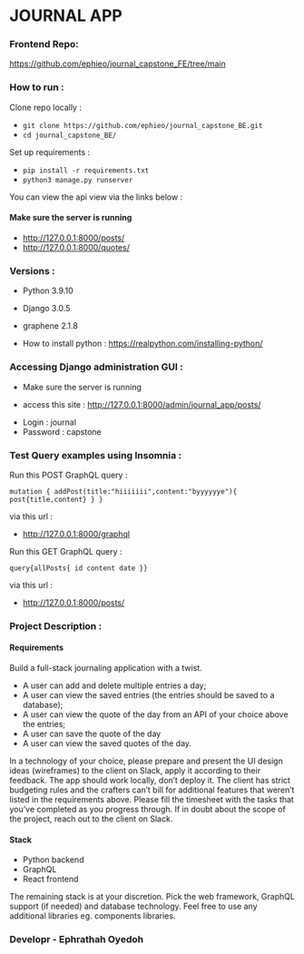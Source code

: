 # JOURNAL APP

### Frontend Repo:

https://github.com/ephieo/journal_capstone_FE/tree/main

### How to run :

Clone repo locally :

- `git clone https://github.com/ephieo/journal_capstone_BE.git`
- `cd journal_capstone_BE/`

Set up requirements :

- `pip install -r requirements.txt`
- `python3 manage.py runserver`

You can view the api view via the links below :

#### Make sure the server is running

- http://127.0.0.1:8000/posts/
- http://127.0.0.1:8000/quotes/

### Versions :

- Python 3.9.10
- Django 3.0.5
- graphene 2.1.8

- How to install python :
  https://realpython.com/installing-python/

### Accessing Django administration GUI :

- Make sure the server is running

- access this site : http://127.0.0.1:8000/admin/journal_app/posts/

* Login : journal
* Password : capstone

### Test Query examples using Insomnia :

Run this POST GraphQL query :

`mutation { addPost(title:"hiiiiiii",content:"byyyyyye"){ post{title,content} } }`

via this url :

- http://127.0.0.1:8000/graphql

Run this GET GraphQL query :

`query{allPosts{ id content date }}`

via this url :

- http://127.0.0.1:8000/posts/

### Project Description :

#### Requirements

Build a full-stack journaling application with a twist.

- A user can add and delete multiple entries a day;
- A user can view the saved entries (the entries should be saved to a database);
- A user can view the quote of the day from an API of your choice above the entries;
- A user can save the quote of the day
- A user can view the saved quotes of the day.

In a technology of your choice, please prepare and present the UI design ideas (wireframes) to
the client on Slack, apply it according to their feedback.
The app should work locally, don’t deploy it.
The client has strict budgeting rules and the crafters can’t bill for additional features that weren’t
listed in the requirements above. Please fill the timesheet with the tasks that you’ve completed
as you progress through.
If in doubt about the scope of the project, reach out to the client on Slack.

#### Stack

- Python backend
- GraphQL
- React frontend

The remaining stack is at your discretion. Pick the web framework, GraphQL support (if needed)
and database technology. Feel free to use any additional libraries eg. components libraries.

### Developr - Ephrathah Oyedoh
